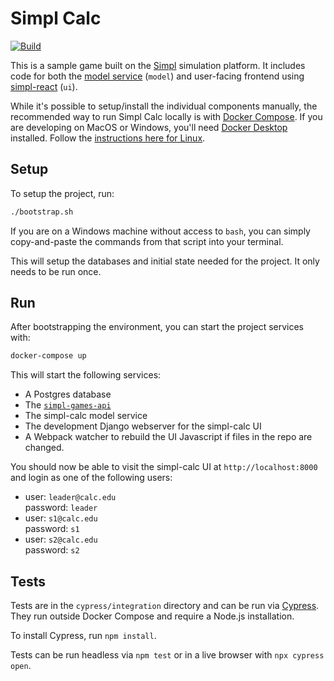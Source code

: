 # Simpl Calc

[![Build](https://github.com/ipmb/simpl-calc/workflows/Build/badge.svg)](https://github.com/ipmb/simpl-calc/actions?query=workflow%3ABuild)

This is a sample game built on the [Simpl](https://simpl.world/) simulation platform. It includes code for both the [model service](https://simpl.world/docs/services/modelservice/) (`model`) and user-facing frontend using [simpl-react](https://simpl.world/docs/services/simpl-react/) (`ui`).

While it's possible to setup/install the individual components manually, the recommended way to run Simpl Calc locally is with [Docker Compose](https://docs.docker.com/compose/). If you are developing on MacOS or Windows, you'll need [Docker Desktop](https://docs.docker.com/desktop/) installed. Follow the [instructions here for Linux](https://docs.docker.com/compose/install/).

## Setup

To setup the project, run:

```bash
./bootstrap.sh
```

If you are on a Windows machine without access to `bash`, you can simply copy-and-paste the commands from that script into your terminal.

This will setup the databases and initial state needed for the project. It only needs to be run once.

## Run

After bootstrapping the environment, you can start the project services with:

```bash
docker-compose up
```

This will start the following services:

* A Postgres database
* The [`simpl-games-api`](https://github.com/simplworld/simpl-games-api)
* The simpl-calc model service
* The development Django webserver for the simpl-calc UI
* A Webpack watcher to rebuild the UI Javascript if files in the repo are changed.

You should now be able to visit the simpl-calc UI at `http://localhost:8000` and login as one of the following users:

* user: `leader@calc.edu`  
  password: `leader`
* user: `s1@calc.edu`  
  password: `s1`
* user: `s2@calc.edu`  
  password: `s2`

## Tests

Tests are in the `cypress/integration` directory and can be run via [Cypress](https://www.cypress.io/). They run outside Docker Compose and require a Node.js installation.

To install Cypress, run `npm install`.

Tests can be run headless via `npm test` or in a live browser with `npx cypress open`.
